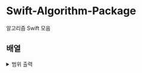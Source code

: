 # Swift-Algorithm-Package

알고리즘 Swift 모음

## 배열

<details><summary>범위 출력</summary>


~~~

</details>

## String

<details><summary>String 추가</summary>

~~~

~~~

</details>

<details><summary>String 삭제</summary>

~~~

~~~

</details>

<details><summary>St</summary>

~~~

~~~

</details>

<details><summary>String 자른 후 String.Element?</summary>

~~~

~~~

</details>

<details><summary>SubString</summary>

~~~

~~~

</details>

<details><summary>Str]r 문</summary>

~~~

~~~

</details>

<details><summary>Str</summary>

~~~

~~~

</details>

<details><summary>Stㄱ</summary>

~~~

~~~

</details>
